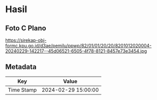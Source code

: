 # Hasil

## Foto C Plano

https://sirekap-obj-formc.kpu.go.id/d3ae/pemilu/ppwp/82/01/01/20/20/8201012020004-20240229-142217--45d06521-6505-4f78-8121-8457e73e3454.jpg


## Metadata

| Key        | Value               |
| ---------- | ------------------- |
| Time Stamp | 2024-02-29 15:00:00 |



